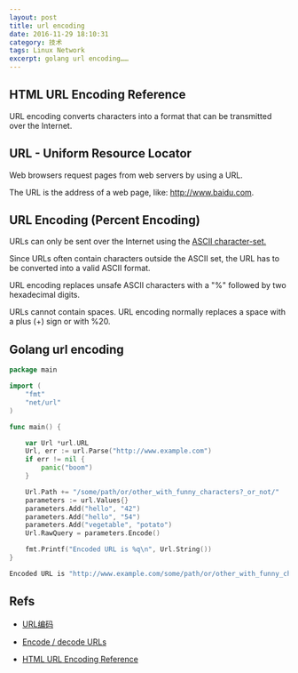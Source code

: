 ```yaml
---
layout: post
title: url encoding
date: 2016-11-29 18:10:31
category: 技术
tags: Linux Network
excerpt: golang url encoding……
---
```


## HTML URL Encoding Reference

URL encoding converts characters into a format that can be transmitted over the Internet.

## URL - Uniform Resource Locator

Web browsers request pages from web servers by using a URL.

The URL is the address of a web page, like: http://www.baidu.com.

## URL Encoding (Percent Encoding)

URLs can only be sent over the Internet using the [ASCII character-set.](http://www.w3schools.com/charsets/ref_html_ascii.asp)

Since URLs often contain characters outside the ASCII set, the URL has to be converted into a valid ASCII format.

URL encoding replaces unsafe ASCII characters with a "%" followed by two hexadecimal digits.

URLs cannot contain spaces. URL encoding normally replaces a space with a plus (+) sign or with %20.

## Golang url encoding

```go
package main

import (
    "fmt"
    "net/url"
)

func main() {

    var Url *url.URL
    Url, err := url.Parse("http://www.example.com")
    if err != nil {
        panic("boom")
    }

    Url.Path += "/some/path/or/other_with_funny_characters?_or_not/"
    parameters := url.Values{}
    parameters.Add("hello", "42")
    parameters.Add("hello", "54")
    parameters.Add("vegetable", "potato")
    Url.RawQuery = parameters.Encode()

    fmt.Printf("Encoded URL is %q\n", Url.String())
}
```

```sh
Encoded URL is "http://www.example.com/some/path/or/other_with_funny_characters%3F_or_not/?vegetable=potato&hello=42&hello=54"
```

## Refs

* [URL编码](http://www.ruanyifeng.com/blog/2010/02/url_encoding.html)

* [Encode / decode URLs](http://stackoverflow.com/questions/13820280/encode-decode-urls)

* [HTML URL Encoding Reference](http://www.w3schools.com/tags/ref_urlencode.asp)


